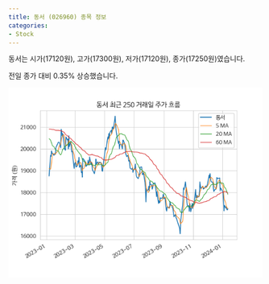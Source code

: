 ```yaml
---
title: 동서 (026960) 종목 정보
categories:
- Stock
---
```


동서는 시가(17120원), 고가(17300원), 저가(17120원), 종가(17250원)였습니다.

전일 종가 대비 0.35% 상승했습니다.

<!-- more -->

![026960](/assets/images/stock/026960.png)